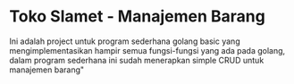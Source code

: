 # Toko Slamet - Manajemen Barang
Ini adalah project untuk program sederhana golang basic yang mengimplementasikan hampir semua fungsi-fungsi yang ada pada golang, dalam program sederhana ini sudah menerapkan simple CRUD untuk manajemen barang"
